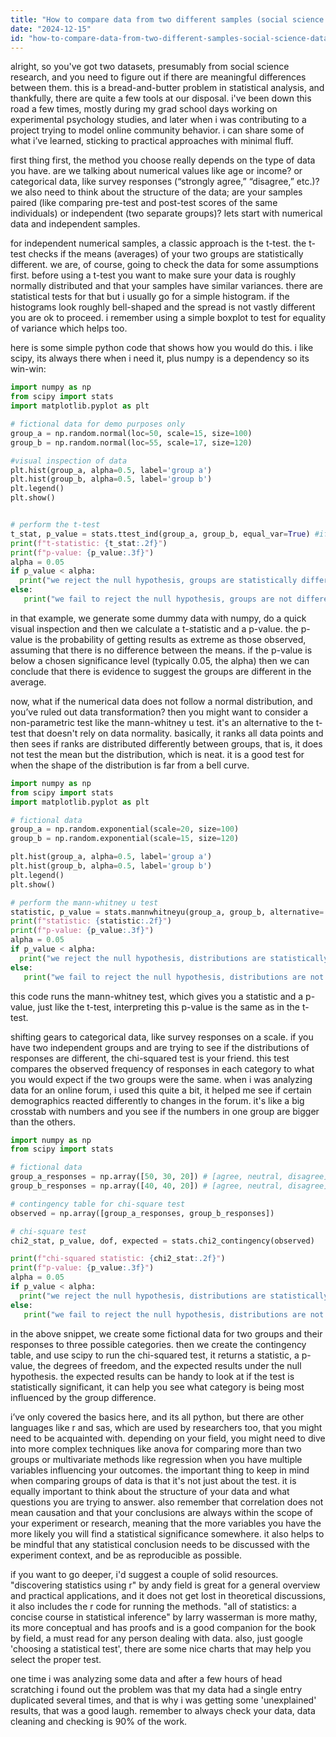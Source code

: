 ```yaml
---
title: "How to compare data from two different samples (social science data)?"
date: "2024-12-15"
id: "how-to-compare-data-from-two-different-samples-social-science-data"
---
```


alright, so you've got two datasets, presumably from social science research, and you need to figure out if there are meaningful differences between them. this is a bread-and-butter problem in statistical analysis, and thankfully, there are quite a few tools at our disposal. i've been down this road a few times, mostly during my grad school days working on experimental psychology studies, and later when i was contributing to a project trying to model online community behavior. i can share some of what i’ve learned, sticking to practical approaches with minimal fluff.

first thing first, the method you choose really depends on the type of data you have. are we talking about numerical values like age or income? or categorical data, like survey responses (“strongly agree,” “disagree,” etc.)? we also need to think about the structure of the data; are your samples paired (like comparing pre-test and post-test scores of the same individuals) or independent (two separate groups)? lets start with numerical data and independent samples.

for independent numerical samples, a classic approach is the t-test. the t-test checks if the means (averages) of your two groups are statistically different. we are, of course, going to check the data for some assumptions first. before using a t-test you want to make sure your data is roughly normally distributed and that your samples have similar variances. there are statistical tests for that but i usually go for a simple histogram. if the histograms look roughly bell-shaped and the spread is not vastly different you are ok to proceed. i remember using a simple boxplot to test for equality of variance which helps too.

 here is some simple python code that shows how you would do this. i like scipy, its always there when i need it, plus numpy is a dependency so its win-win:

```python
import numpy as np
from scipy import stats
import matplotlib.pyplot as plt

# fictional data for demo purposes only
group_a = np.random.normal(loc=50, scale=15, size=100)
group_b = np.random.normal(loc=55, scale=17, size=120)

#visual inspection of data
plt.hist(group_a, alpha=0.5, label='group a')
plt.hist(group_b, alpha=0.5, label='group b')
plt.legend()
plt.show()


# perform the t-test
t_stat, p_value = stats.ttest_ind(group_a, group_b, equal_var=True) #if variances are not equal set to false.
print(f"t-statistic: {t_stat:.2f}")
print(f"p-value: {p_value:.3f}")
alpha = 0.05
if p_value < alpha:
  print("we reject the null hypothesis, groups are statistically different!")
else:
   print("we fail to reject the null hypothesis, groups are not different")
```

in that example, we generate some dummy data with numpy, do a quick visual inspection and then we calculate a t-statistic and a p-value. the p-value is the probability of getting results as extreme as those observed, assuming that there is no difference between the means. if the p-value is below a chosen significance level (typically 0.05, the alpha) then we can conclude that there is evidence to suggest the groups are different in the average.

now, what if the numerical data does not follow a normal distribution, and you’ve ruled out data transformation? then you might want to consider a non-parametric test like the mann-whitney u test.  it's an alternative to the t-test that doesn't rely on data normality. basically, it ranks all data points and then sees if ranks are distributed differently between groups, that is, it does not test the mean but the distribution, which is neat. it is a good test for when the shape of the distribution is far from a bell curve.

```python
import numpy as np
from scipy import stats
import matplotlib.pyplot as plt

# fictional data
group_a = np.random.exponential(scale=20, size=100)
group_b = np.random.exponential(scale=15, size=120)

plt.hist(group_a, alpha=0.5, label='group a')
plt.hist(group_b, alpha=0.5, label='group b')
plt.legend()
plt.show()

# perform the mann-whitney u test
statistic, p_value = stats.mannwhitneyu(group_a, group_b, alternative='two-sided')
print(f"statistic: {statistic:.2f}")
print(f"p-value: {p_value:.3f}")
alpha = 0.05
if p_value < alpha:
  print("we reject the null hypothesis, distributions are statistically different!")
else:
   print("we fail to reject the null hypothesis, distributions are not different")
```

this code runs the mann-whitney test, which gives you a statistic and a p-value, just like the t-test, interpreting this p-value is the same as in the t-test.

shifting gears to categorical data, like survey responses on a scale. if you have two independent groups and are trying to see if the distributions of responses are different, the chi-squared test is your friend. this test compares the observed frequency of responses in each category to what you would expect if the two groups were the same. when i was analyzing data for an online forum, i used this quite a bit, it helped me see if certain demographics reacted differently to changes in the forum. it's like a big crosstab with numbers and you see if the numbers in one group are bigger than the others.

```python
import numpy as np
from scipy import stats

# fictional data
group_a_responses = np.array([50, 30, 20]) # [agree, neutral, disagree]
group_b_responses = np.array([40, 40, 20]) # [agree, neutral, disagree]

# contingency table for chi-square test
observed = np.array([group_a_responses, group_b_responses])

# chi-square test
chi2_stat, p_value, dof, expected = stats.chi2_contingency(observed)

print(f"chi-squared statistic: {chi2_stat:.2f}")
print(f"p-value: {p_value:.3f}")
alpha = 0.05
if p_value < alpha:
  print("we reject the null hypothesis, distributions are statistically different!")
else:
   print("we fail to reject the null hypothesis, distributions are not different")

```

in the above snippet, we create some fictional data for two groups and their responses to three possible categories. then we create the contingency table, and use scipy to run the chi-squared test, it returns a statistic, a p-value, the degrees of freedom, and the expected results under the null hypothesis. the expected results can be handy to look at if the test is statistically significant, it can help you see what category is being most influenced by the group difference.

i’ve only covered the basics here, and its all python, but there are other languages like r and sas, which are used by researchers too, that you might need to be acquainted with. depending on your field, you might need to dive into more complex techniques like anova for comparing more than two groups or multivariate methods like regression when you have multiple variables influencing your outcomes. the important thing to keep in mind when comparing groups of data is that it's not just about the test. it is equally important to think about the structure of your data and what questions you are trying to answer. also remember that correlation does not mean causation and that your conclusions are always within the scope of your experiment or research, meaning that the more variables you have the more likely you will find a statistical significance somewhere. it also helps to be mindful that any statistical conclusion needs to be discussed with the experiment context, and be as reproducible as possible.

if you want to go deeper, i'd suggest a couple of solid resources. "discovering statistics using r" by andy field is great for a general overview and practical applications, and it does not get lost in theoretical discussions, it also includes the r code for running the methods. "all of statistics: a concise course in statistical inference" by larry wasserman is more mathy, its more conceptual and has proofs and is a good companion for the book by field, a must read for any person dealing with data. also, just google 'choosing a statistical test', there are some nice charts that may help you select the proper test.

one time i was analyzing some data and after a few hours of head scratching i found out the problem was that my data had a single entry duplicated several times, and that is why i was getting some 'unexplained' results, that was a good laugh. remember to always check your data, data cleaning and checking is 90% of the work.
